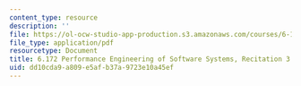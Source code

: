 ```yaml
---
content_type: resource
description: ''
file: https://ol-ocw-studio-app-production.s3.amazonaws.com/courses/6-172-performance-engineering-of-software-systems-fall-2018/dd10cda9a809e5afb37a9723e10a45ef_MIT6_172F18_rec3sol.pdf
file_type: application/pdf
resourcetype: Document
title: 6.172 Performance Engineering of Software Systems, Recitation 3 Solutions
uid: dd10cda9-a809-e5af-b37a-9723e10a45ef
---
```

